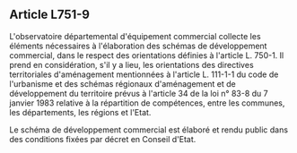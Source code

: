 Article L751-9
----
L'observatoire départemental d'équipement commercial collecte les éléments
nécessaires à l'élaboration des schémas de développement commercial, dans le
respect des orientations définies à l'article L. 750-1. Il prend en
considération, s'il y a lieu, les orientations des directives territoriales
d'aménagement mentionnées à l'article L. 111-1-1 du code de l'urbanisme et des
schémas régionaux d'aménagement et de développement du territoire prévus à
l'article 34 de la loi n° 83-8 du 7 janvier 1983 relative à la répartition de
compétences, entre les communes, les départements, les régions et l'Etat.

Le schéma de développement commercial est élaboré et rendu public dans des
conditions fixées par décret en Conseil d'Etat.
